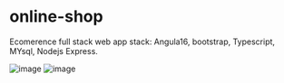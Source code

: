 # online-shop
Ecomerence full stack web app
stack: Angula16, bootstrap, Typescript, MYsql, Nodejs Express.

![image](https://github.com/artyomkronik1/online-shop/assets/89484083/ef1d6c87-618c-4611-aeec-7a95869c3bcd)
![image](https://github.com/artyomkronik1/online-shop/assets/89484083/31cf4f74-ae38-4732-80d5-6fff77eccf86)
